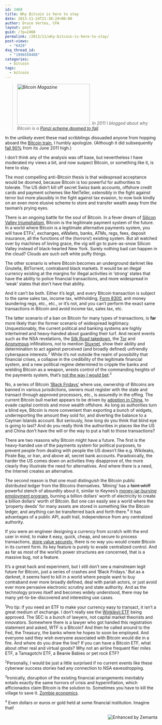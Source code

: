 ```yaml
---
id: 2468
title: Why Bitcoin is here to stay
date: 2013-11-24T21:38:24+00:00
author: Druce Vertes, CFA
layout: post
guid: /?p=2468
permalink: /2013/11/why-bitcoin-is-here-to-stay/
post-views:
  - "6428"
dsq_thread_id:
  - "1996550480"
categories:
  - bitcoin
tags:
  - bitcoin
---
```

>  *<a href="http://www.flickr.com/photos/22823034@N00/7297820998" target="_blank"><img title="Bitcoin Magazine" alt="Bitcoin Magazine" src="http://farm8.static.flickr.com/7082/7297820998_d94789a144_m.jpg" width="240" height="135" /></a>. In 2011 I blogged about why Bitcoin is a [Ponzi scheme doomed to fail](/2011/06/the-great-bitcoin-robbery/).*
<!--more-->
In the unlikely event these mad scribblings dissuaded anyone from hopping aboard the [Bitcoin train](http://bitcoincharts.com/charts/mtgoxUSD#rg730zczsg2011-11-26zeg2013-11-25ztgSzm1g10zm2g25), I humbly apologize. (Although it did subsequently [fall 90%](http://mobilemarketingandtechnology.com/2011/10/19/bitcoin-value-drops-90/) from its June 2011 high.)

I don’t think any of the analysis was off base, but nevertheless I have moderated my views a bit, and now suspect Bitcoin, or something like it, is here to stay.  
<!--more-->

  
The most compelling anti-Bitcoin thesis is that widespread acceptance would be doomed, because Bitcoin is too powerful for authorities to tolerate. The US didn’t kill off secret Swiss bank accounts, offshore credit cards and payment schemes like NetTeller, ostensibly in the fight against terror but more plausibly in the fight against tax evasion, to now look kindly on an even more elusive scheme to store and transfer wealth away from the taxman’s prying eyes.

There is an ongoing battle for the soul of Bitcoin. In a fever dream of [Silicon Valley triumphalism](http://startupboy.com/2013/11/07/bitcoin-the-internet-of-money/), Bitcoin is the legitimate payment system of the future. In a world where Bitcoin is a legitimate alternative payments system, you will have ETFs<sup><small>1</small></sup>, exchanges, eWallets, banks, ATMs, regs, fees, deposit insurance, all the functions of the (horrors!) existing system. But all watched over by machines of loving grace, the vig will go to pure-as-snow Silicon Valley instead of black-hearted New York. Surely nothing bad can happen in the cloud? Clouds are such soft white puffy things.

The other scenario is where Bitcoin becomes an underground darknet like Gnutella, BitTorrent, contraband black markets. It would be an illegal currency existing at the margins for illegal activities in ‘strong’ states that have the ability to police financial transactions, and more widespread in ‘weak’ states that don’t have that ability.

And it can’t be both. Either it’s legit, and every Bitcoin transaction is subject to the same sales tax, income tax, withholding, [Form 8300](http://www.fi-magazine.com/channel/compliance/article/story/2007/02/understanding-the-pesky-form-8300.aspx), anti money laundering regs, etc., etc., or it’s not, and you can’t perform the exact same transactions in Bitcoin and avoid income tax, sales tax, etc.

The latter scenario of a ban on Bitcoin for many types of transactions, is **far** more likely than the former scenario of widespread legitimacy. Unquestionably, the current political and banking systems are highly intertwined and heavy-handed about guarding their turf. And recent events such as the NSA revelations, the [Silk Road takedown](http://www.reuters.com/article/2013/10/02/crime-silkroad-raid-idUSL1N0HS12C20131002), the [Tor](http://www.wired.com/threatlevel/2013/09/freedom-hosting-fbi/) and [Anonymous](http://arstechnica.com/tech-policy/2013/08/fbi-still-needs-hector-sabu-monsegur-sentencing-delayed-again/) infiltrations, not to mention [Stuxnet](http://www.foreignpolicy.com/articles/2013/11/19/stuxnets_secret_twin_iran_nukes_cyber_attack), show their ability and determination to act against perceived (and broadly defined) unfriendly cyberspace interests.<sup><small>2</small></sup> While it’s not outside the realm of possibility that financial crises, a collapse in the credibility of the legitimate financial system, and a new political regime determined to cripple the banks and wielding Bitcoin as a weapon, wrests control of the commanding heights of the payments system, that’s [not the way I would bet](http://www.brainyquote.com/quotes/quotes/d/damonrunyo127472.html).<sup><small>3</small></sup>

No, a series of Bitcoin [‘Black Fridays’](http://www.pokernews.com/news/2012/04/the-black-friday-timeline-one-year-without-online-poker-12445.htm) where use, ownership of Bitcoins are banned in various jurisdictions, owners must register with the state and transact through approved processors, etc., is assuredly in the offing. The current Bitcoin bull market appears to be driven by [adoption in China](http://bits.blogs.nytimes.com/2013/11/19/mapping-bitcoin/?_r=0), to evade capital controls and move wealth offshore. As long as authorities turn a blind eye, Bitcoin is more convenient than exporting a bunch of widgets, underreporting the amount they sold for, and diverting the balance to a Cayman Islands account. But seriously, how long do you think that blind eye is going to last? And do you really think the authorities in places like the US and China don’t have the will or the way to put a halt to those transactions?

There are two reasons why Bitcoin might have a future. The first is the heavy-handed use of the payments system for political purposes, to prevent people from dealing with people the US doesn’t like e.g. Wikileaks, Pirate Bay, or Iran, and above all, secret bank accounts. Paradoxically, the harder the US comes down on activities they disapprove of, the more clearly they illustrate the need for alternatives. And where there is a need, the Internet creates an alternative.

The second reason is that one must distinguish the Bitcoin public distributed ledger from the Bitcoins themselves. ‘Mining’ has a <strike>faint whiff</strike> powerful stench of absurdity about it, similar to Keynes’s [money-jar-burying employment program](http://delong.typepad.com/sdj/2011/08/paul-krugman-reminds-us-of-the-context-of-keyness-bury-banknotes-in-the-ground-and-dig-them-up-discussion.html), burning a billion dollars’ worth of electricity to create a billion dollars’ worth of Bitcoin. But one can easily see a world where the ‘property deeds’ for many assets are stored in something like the Bitcoin ledger, and anything can be transferred back and forth there.<sup><small>4</small></sup> It has advantages of a public API, audit trail, independence from any centralized authority.

If you were an engineer designing a currency from scratch with the end user in mind, to make it easy, quick, cheap, and secure to process transactions, [store value securely](http://www.theguardian.com/technology/2013/nov/27/hard-drive-bitcoin-landfill-site), there is no way you would create Bitcoin in its current form. Its key feature is purely to evade centralized control. And as far as most of the world’s power structures are concerned, that is a massive bug, not a feature.

It’s a great hack and experiment, but I still don’t see a mainstream legit future for Bitcoin, just a series of crashes and ‘Black Fridays.’ But as a darknet, it seems hard to kill in a world where people want to buy contraband ever more broadly defined, deal with pariah actors, or just avoid ever more pervasive electronic scrutiny and state authority. And as the technology proves itself and becomes widely understood, there may be many yet-to-be-discovered and interesting use cases.

<sup><small>1</small></sup>Pro tip: if you need an ETF to make your currency easy to transact, it isn’t a great medium of exchange. I don’t really see the [Winklevii ETF](http://www.sec.gov/Archives/edgar/data/1579346/000119312513279830/d562329ds1.htm) being approved. The SEC is a bunch of lawyers, not capital market theorists and innovators. Somewhere there is a lawyer who got handed this registration statement and asked, WTF is a Bitcoin? And then he called around to the Fed, the Treasury, the banks where he hopes to soon be employed. And everyone said they wish everyone associated with Bitcoin would die in a fire. And where do you draw the line? If you can have a Bitcoin ETF, what about other real and virtual goods? Why not an airline frequent flier miles ETF, a Tamagotchi ETF, a Beanie Babies or pet rock ETF?

<sup><small>2</small></sup>Personally, I would be just a little surprised if no current events like these cyberwar success stories had any connection to NSA eavesdropping.

<sup><small>3</small></sup>Ironically, disruption of the existing financial arrangements inevitably entails exactly the same horrors of crisis and hyperinflation, which afficionados claim Bitcoin is the solution to. Sometimes you have to kill the village to save it. [Zombie economics](http://airshipdaily.com/the-political-economy-of-zombies/).

<sup><small>4</small></sup> Even dollars or euros or gold held at some financial institution. Imagine that!

<div class="zemanta-pixie" style="margin-top: 10px; height: 15px;">
  <a class="zemanta-pixie-a" title="Enhanced by Zemanta" href="http://www.zemanta.com/?px"><img class="zemanta-pixie-img" style="border: none; float: right;" alt="Enhanced by Zemanta" src="http://img.zemanta.com/zemified_h.png?x-id=e0f3e4bb-189b-4b81-ad67-49c756da2d09" /></a>
</div>
